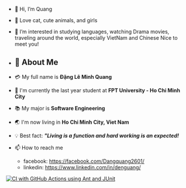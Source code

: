 - 👋 Hi, I’m Quang
- 💞️ Love cat, cute animals, and girls
- 👀 I’m interested in studying languages, watching Drama movies, traveling around the world, especially VietNam and Chinese
        Nice to meet you!
- ## 👋 About Me
- :credit_card: My full name is **Đặng Lê Minh Quang**
- :school: I'm currently the last year student at **FPT University - Ho Chi Minh City**
- :books: My major is **Software Engineering**
- :earth_asia: I'm now living in **Ho Chi Minh City, Viet Nam**
- :bulb: Best fact: ***"Living is a function and hard working is an expected!*** 


- 📫 How to reach me 
    +  facebook: https://facebook.com/Dangquang2601/
    +  linkedin: https://www.linkedin.com/in/denguang/ 

<!---
quangdlm/quangdlm is a ✨ special ✨ repository because its `README.md` (this file) appears on your GitHub profile.
You can click the Preview link to take a look at your changes.
--->
[![CI with GitHub Actions using Ant and JUnit](https://github.com/quangdlm/math-util-se1615-ant/actions/workflows/ci-with-ant.yml/badge.svg)](https://github.com/quangdlm/math-util-se1615-ant/actions/workflows/ci-with-ant.yml)
